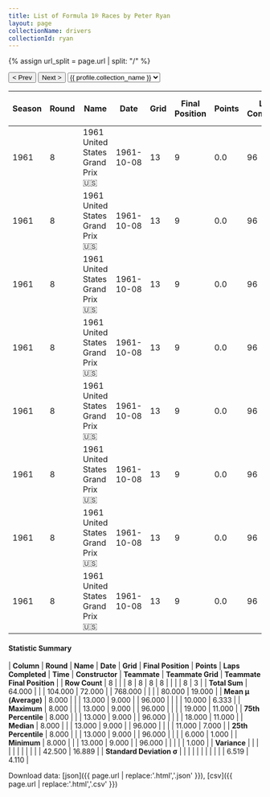 ```yaml
---
title: List of Formula 1® Races by Peter Ryan
layout: page
collectionName: drivers
collectionId: ryan
---
```


{% assign url_split = page.url | split: "/" %}
<div id="collection-navigation">
<button onclick="selector.options[selector.selectedIndex-1].value && (window.location = selector.options[selector.selectedIndex-1].value);">&lt; Prev</button>
<button onclick="selector.options[selector.selectedIndex+1].value && (window.location = selector.options[selector.selectedIndex+1].value);">Next &gt;</button>
<select id="selector" onchange="this.options[this.selectedIndex].value && (window.location = this.options[this.selectedIndex].value);">
  {% for collectionId in site.data[page.collectionName].refs %}
    {% if collectionId == page.collectionId %}
      {% assign selected = "selected" %}
    {% else %}
      {% assign selected = "" %}
    {% endif %}
    {% assign profile = site.data[page.collectionName][collectionId].profile %}
    <option value="/f1/{{ page.collectionName }}/{{ collectionId }}/{{ url_split[4] }}" {{ selected }}>{{ profile.collection_name }}</option>
  {% endfor %}
</select>
</div>

| Season | Round | Name | Date | Grid | Final Position | Points | Laps Completed | Time | Constructor | Teammate | Teammate Grid | Teammate Final Position |
|--|--|--|--|--|--|--|--|--|--|--|--|--|
| 1961 | 8 | 1961 United States Grand Prix 🇺🇸 | 1961-10-08 | 13 | 9 | 0.0 | 96 |   | Lotus-Climax 🇬🇧 | [Innes Ireland 🇬🇧](/f1/drivers/ireland) | 8 | 1 |
| 1961 | 8 | 1961 United States Grand Prix 🇺🇸 | 1961-10-08 | 13 | 9 | 0.0 | 96 |   | Lotus-Climax 🇬🇧 | [Jim Clark 🇬🇧](/f1/drivers/clark) | 6 | 7 |
| 1961 | 8 | 1961 United States Grand Prix 🇺🇸 | 1961-10-08 | 13 | 9 | 0.0 | 96 |   | Lotus-Climax 🇬🇧 | [Olivier Gendebien 🇧🇪](/f1/drivers/gendebien) | 15 | 11 |
| 1961 | 8 | 1961 United States Grand Prix 🇺🇸 | 1961-10-08 | 13 | 9 | 0.0 | 96 |   | Lotus-Climax 🇬🇧 | [Jim Hall 🇺🇸](/f1/drivers/hall) | 18 | R |
| 1961 | 8 | 1961 United States Grand Prix 🇺🇸 | 1961-10-08 | 13 | 9 | 0.0 | 96 |   | Lotus-Climax 🇬🇧 | [Lloyd Ruby 🇺🇸](/f1/drivers/ruby) | 19 | R |
| 1961 | 8 | 1961 United States Grand Prix 🇺🇸 | 1961-10-08 | 13 | 9 | 0.0 | 96 |   | Lotus-Climax 🇬🇧 | [Stirling Moss 🇬🇧](/f1/drivers/moss) | 3 | R |
| 1961 | 8 | 1961 United States Grand Prix 🇺🇸 | 1961-10-08 | 13 | 9 | 0.0 | 96 |   | Lotus-Climax 🇬🇧 | [Masten Gregory 🇺🇸](/f1/drivers/gregory) | 11 | R |
| 1961 | 8 | 1961 United States Grand Prix 🇺🇸 | 1961-10-08 | 13 | 9 | 0.0 | 96 |   | Lotus-Climax 🇬🇧 | [Ken Miles 🇬🇧](/f1/drivers/ken_miles) | 0 | W |

#### Statistic Summary

| **Column** | **Round** | **Name** | **Date** | **Grid** | **Final Position** | **Points** | **Laps Completed** | **Time** | **Constructor** | **Teammate** | **Teammate Grid** | **Teammate Final Position** |
| **Row Count** | 8 |  |  | 8 | 8 | 8 | 8 |  |  |  | 8 | 3 |
| **Total Sum** | 64.000 |  |  | 104.000 | 72.000 |  | 768.000 |  |  |  | 80.000 | 19.000 |
| **Mean μ (Average)** | 8.000 |  |  | 13.000 | 9.000 |  | 96.000 |  |  |  | 10.000 | 6.333 |
| **Maximum** | 8.000 |  |  | 13.000 | 9.000 |  | 96.000 |  |  |  | 19.000 | 11.000 |
| **75th Percentile** | 8.000 |  |  | 13.000 | 9.000 |  | 96.000 |  |  |  | 18.000 | 11.000 |
| **Median** | 8.000 |  |  | 13.000 | 9.000 |  | 96.000 |  |  |  | 11.000 | 7.000 |
| **25th Percentile** | 8.000 |  |  | 13.000 | 9.000 |  | 96.000 |  |  |  | 6.000 | 1.000 |
| **Minimum** | 8.000 |  |  | 13.000 | 9.000 |  | 96.000 |  |  |  |  | 1.000 |
| **Variance** |  |  |  |  |  |  |  |  |  |  | 42.500 | 16.889 |
| **Standard Deviation σ** |  |  |  |  |  |  |  |  |  |  | 6.519 | 4.110 |

Download data: [json]({{ page.url | replace:'.html','.json' }}), [csv]({{ page.url | replace:'.html','.csv' }})

